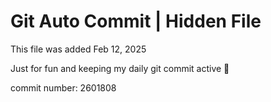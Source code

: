 # Git Auto Commit | Hidden File

This file was added Feb 12, 2025

Just for fun and keeping my daily git commit active 🤪

commit number: 2601808
